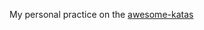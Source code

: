 My personal practice on the [awesome-katas](https://github.com/gamontal/awesome-katas?tab=readme-ov-file)
